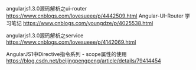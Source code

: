 angularjs1.3.0源码解析之ui-router
https://www.cnblogs.com/lovesueee/p/4442509.html
Angular-UI-Router 学习笔记
https://www.cnblogs.com/youngdze/p/4025538.html

angularjs1.3.0源码解析之service
https://www.cnblogs.com/lovesueee/p/4142069.html



AngularJS1中Directive指令系列 - scope属性的使用
https://blog.csdn.net/beijingpengpeng/article/details/79414454